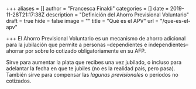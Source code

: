 +++
aliases = []
author = "Francesca Finaldi"
categories = []
date = 2019-11-28T21:17:38Z
description = "Definición del Ahorro Previsional Voluntario"
draft = true
hide = false
image = ""
title = "Qué es el APV"
url = "/que-es-el-apv"

+++
El Ahorro Previsional Voluntario es un mecanismo de ahorro adicional para la jubilación que permite a personas –dependientes e independientes– ahorrar por sobre lo cotizado obligatoriamente en su AFP.

Sirve para aumentar la plata que recibes una vez jubilado, o incluso para adelantar la fecha en que te jubiles (no es la realidad país, pero pasa). También sirve para compensar las _lagunas previsionales_ o períodos no cotizados.